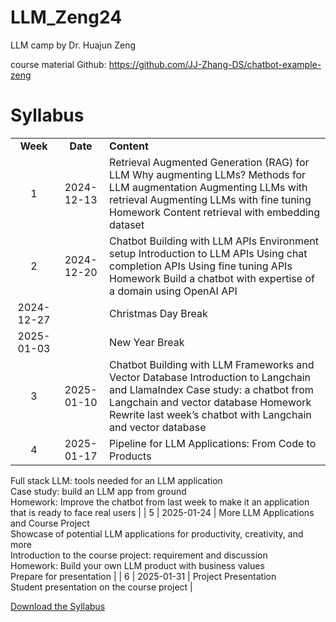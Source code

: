# LLM_Zeng24
LLM camp by Dr. Huajun Zeng

course material Github: https://github.com/JJ-Zhang-DS/chatbot-example-zeng

# Syllabus


| |  |  |
| :---: | :---: | ----- |
| **Week** | **Date** | **Content** |
| 1 | 2024-12-13 | Retrieval Augmented Generation (RAG) for LLM Why augmenting LLMs? Methods for LLM augmentation Augmenting LLMs with retrieval Augmenting LLMs with fine tuning Homework Content retrieval with embedding dataset |
| 2 | 2024-12-20 | Chatbot Building with LLM APIs Environment setup Introduction to LLM APIs Using chat completion APIs Using fine tuning APIs Homework Build a chatbot with expertise of a domain using OpenAI API |
| 2024-12-27 |  | Christmas Day Break |
| 2025-01-03 |  | New Year Break |
| 3 | 2025-01-10 | Chatbot Building with LLM Frameworks and Vector Database Introduction to Langchain and LlamaIndex Case study: a chatbot from Langchain and vector database Homework Rewrite last week’s chatbot with Langchain and vector database |
| 4 | 2025-01-17 | Pipeline for LLM Applications: From Code to Products  
Full stack LLM: tools needed for an LLM application  
Case study: build an LLM app from ground  
Homework: Improve the chatbot from last week to make it an application that is ready to face real users |
| 5 | 2025-01-24 | More LLM Applications and Course Project  
Showcase of potential LLM applications for productivity, creativity, and more  
Introduction to the course project: requirement and discussion  
Homework: Build your own LLM product with business values  
Prepare for presentation |
| 6 | 2025-01-31 | Project Presentation  
Student presentation on the course project |


[Download the Syllabus](./files/Syllabus.pdf)
